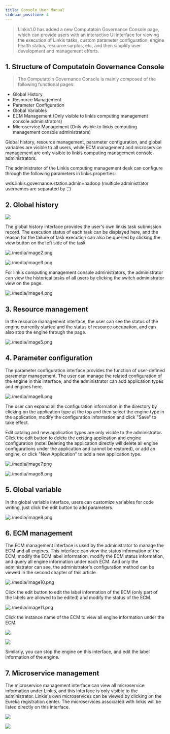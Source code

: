 ```yaml
---
title: Console User Manual
sidebar_position: 4
---
```


> Linkis1.0 has added a new Computatoin Governance Console page, which can provide users with an interactive UI interface for viewing the execution of Linkis tasks, custom parameter configuration, engine health status, resource surplus, etc, and then simplify user development and management efforts.

## 1. Structure of Computatoin Governance Console


> The Computatoin Governance Console is mainly composed of the following functional pages:

- Global History
- Resource Management
- Parameter Configuration
- Global Variables
- ECM Management (Only visible to linkis computing management console administrators)
- Microservice Management (Only visible to linkis computing management console administrators)



Global history, resource management, parameter configuration, and global variables are visible to all users, while ECM management and microservice management are only visible to linkis computing management console administrators.

The administrator of the Linkis computing management desk can configure through the following parameters in linkis.properties:

wds.linkis.governance.station.admin=hadoop (multiple administrator usernames are separated by ‘,’)


## 2. Global history

![](/Images/manual/global_history_interface.png)


The global history interface provides the user's own linkis task submission record. The execution status of each task can be displayed here, and the reason for the failure of task execution can also be queried by clicking the view button on the left side of the task

![./media/image2.png](/Images/manual/global_history_query_button.png)


![./media/image3.png](/Images/manual/task_execution_log_of_a_single_task.png)


For linkis computing management console administrators, the administrator can view the historical tasks of all users by clicking the switch administrator view on the page.

![./media/image4.png](/Images/manual/administrator_view.png)


## 3. Resource management

In the resource management interface, the user can see the status of the engine currently started and the status of resource occupation, and can also stop the engine through the page.

![./media/image5.png](/Images/manual/resource_management_interface.png)


## 4. Parameter configuration

The parameter configuration interface provides the function of user-defined parameter management. The user can manage the related configuration of the engine in this interface, and the administrator can add application types and engines here.

![./media/image6.png](/Images/manual/parameter_configuration_interface.png)


The user can expand all the configuration information in the directory by clicking on the application type at the top and then select the engine type in the application, modify the configuration information and click "Save" to take effect.

Edit catalog and new application types are only visible to the administrator. Click the edit button to delete the existing application and engine configuration (note! Deleting the application directly will delete all engine configurations under the application and cannot be restored), or add an engine, or click "New Application" to add a new application type.

![./media/image7.png](/Images/manual/edit_directory.png)


![./media/image8.png](/Images/manual/new_application_type.png)


## 5. Global variable

In the global variable interface, users can customize variables for code writing, just click the edit button to add parameters.

![./media/image9.png](/Images/manual/global_variable_interface.png)


## 6. ECM management

The ECM management interface is used by the administrator to manage the ECM and all engines. This interface can view the status information of the ECM, modify the ECM label information, modify the ECM status information, and query all engine information under each ECM. And only the administrator can see, the administrator's configuration method can be viewed in the second chapter of this article.

![./media/image10.png](/Images/manual/ECM_management_interface.png)


Click the edit button to edit the label information of the ECM (only part of the labels are allowed to be edited) and modify the status of the ECM.

![./media/image11.png](/Images/manual/ECM_editing_interface.png)


Click the instance name of the ECM to view all engine information under the ECM.

![](/Images/manual/click_the_instance_name_to_view_engine_information.png)

![](/Images/manual/ECM_all_engine_information.png)

Similarly, you can stop the engine on this interface, and edit the label information of the engine.

## 7. Microservice management

The microservice management interface can view all microservice information under Linkis, and this interface is only visible to the administrator. Linkis's own microservices can be viewed by clicking on the Eureka registration center. The microservices associated with linkis will be listed directly on this interface.

![](/Images/manual/microservice_management_interface.png)

![](/Images/manual/eureka_registration_center.png)

